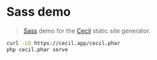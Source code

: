 # Sass demo

> [Sass](https://sass-lang.com) demo for the [Cecil](https://cecil.app) static site generator.

```bash
curl -LO https://cecil.app/cecil.phar
php cecil.phar serve
```
